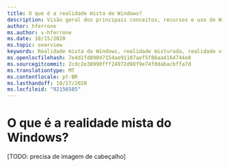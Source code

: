 ```yaml
---
title: O que é a realidade mista do Windows?
description: Visão geral dos principais conceitos, recursos e uso do Windows Mixed Reality.
author: hferrone
ms.author: v-hferrone
ms.date: 10/15/2020
ms.topic: overview
keywords: Realidade mista do Windows, realidade misturada, realidade virtual, VR, Sr,
ms.openlocfilehash: 7e4d1fd89047154ae91107aef5f86aa4164744e8
ms.sourcegitcommit: 2cdc2e38990fff24972d98f9e74f0dabacbffa7d
ms.translationtype: MT
ms.contentlocale: pt-BR
ms.lasthandoff: 10/17/2020
ms.locfileid: "92156585"
---
```

# <a name="what-is-windows-mixed-reality"></a>O que é a realidade mista do Windows?

[TODO: precisa de imagem de cabeçalho]
